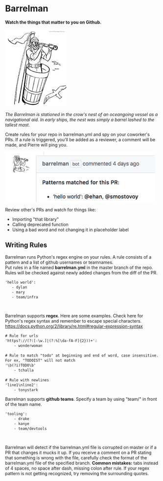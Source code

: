 # Barrelman

**Watch the things that matter to you on Github.**

![barrelman](barrelman.png)

*The Barrelman is stationed in the crow's nest of an oceangoing vessel as a navigational aid. In early ships, the nest was simply a barrel lashed to the tallest mast.*  
  
 Create rules for your repo in barrelman.yml and spy on your coworker's PRs. If a rule is triggered, you'll be added as a reviewer, a comment will be made, and Pierre will ping you.  

![comment](comment.png)

Review other's PRs and watch for things like:
 * Importing "that library"
 * Calling deprecated function
 * Using a bad word and not changing it in placeholder label
 
  
## Writing Rules 
Barrelman runs Python's regex engine on your rules. A rule consists of a pattern and a list of github usernames or teamnames.  
Put rules in a file named **barrelman.yml** in the master branch of the repo. Rules will be checked against newly added changes from the diff of the PR.


 ````
'hello world':
    - dylan
    - mary
    - team/infra
 ````

<br/>

Barrelman supports **regex**. Here are some examples. Check here for Python's regex syntax and remember to escape special characters.  
https://docs.python.org/2/library/re.html#regular-expression-syntax
````
# Rule for urls
'https?://(?:[-\w.]|(?:%[\da-fA-F]{2}))+':
    - wonderwoman
    
# Rule to match "todo" at beginning and end of word, case insensitive. For ex, "TODOIST" will not match 
'\b(?i)TODO\b'
    - tchalla
    
# Rule with newlines
'line1\nline2':
    - tonystark
```` 


Barrelman supports **github teams**. Specify a team by using "team/" in front of the team name.
````
'tooling':
    - drake
    - kanye
    - team/devtools
````
<br/>

Barrelman will detect if the barrelman.yml file is corrupted on master or if a PR that changes it mucks it up.
If you receive a comment on a PR stating that something is wrong with the file, carefully check the format of the barrelman.yml file of the specified branch.
**Common mistakes:** tabs instead of 4 spaces, no space after dash, missing colon after rule.
If your regex pattern is not getting recognized, try removing the surrounding quotes.
